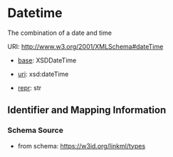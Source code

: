 # Datetime

The combination of a date and time

URI: http://www.w3.org/2001/XMLSchema#dateTime

* [base](https://w3id.org/linkml/base): XSDDateTime

* [uri](https://w3id.org/linkml/uri): xsd:dateTime

* [repr](https://w3id.org/linkml/repr): str





## Identifier and Mapping Information







### Schema Source


* from schema: https://w3id.org/linkml/types



